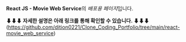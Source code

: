 **React JS - Movie Web Service**의 *배포용 페이지*입니다.

**⬇⬇⬇ 자세한 설명은 아래 링크를 통해 확인할 수 있습니다. ⬇⬇⬇**  
(https://github.com/dition0221/Clone_Coding_Portfolio/tree/main/react-movie_web_service)
